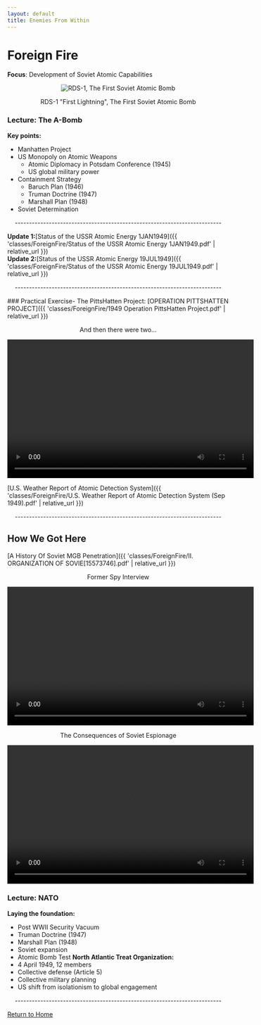 ```yaml
---
layout: default
title: Enemies From Within
---
```


# Foreign Fire

**Focus**: Development of Soviet Atomic Capabilities

<div style="text-align: center;">
  <img src="{{ 'classes/ForeignFire/joe-1-2.jpg' | relative_url }}" alt="RDS-1, The First Soviet Atomic Bomb" style="max-width: 80%; height: auto;">    
  <p>RDS-1 "First Lightning", The First Soviet Atomic Bomb</p>
</div>

### Lecture: The A-Bomb

**Key points:**
- Manhatten Project
- US Monopoly on Atomic Weapons
  - Atomic Diplomacy in Potsdam Conference (1945)
  - US global military power
- Containment Strategy
  - Baruch Plan (1946)
  - Truman Doctrine (1947)
  - Marshall Plan (1948)
- Soviet Determination
<div style="text-align: center;">
  <p>-------------------------------------------------------------------------</p>
</div>

  **Update 1:**[Status of the USSR Atomic Energy 1JAN1949]({{ 'classes/ForeignFire/Status of the USSR Atomic Energy 1JAN1949.pdf' | relative_url }})    
  **Update 2:**[Status of the USSR Atomic Energy 19JUL1949]({{ 'classes/ForeignFire/Status of the USSR Atomic Energy 19JUL1949.pdf' | relative_url }})  
<div style="text-align: center;">
  <p>-------------------------------------------------------------------------</p>
</div>
### Practical Exercise- The PittsHatten Project:    
[OPERATION PITTSHATTEN PROJECT]({{ 'classes/ForeignFire/1949 Operation PittsHatten Project.pdf' | relative_url }})    
    
    
     
<div style="text-align: center;">
  <p>And then there were two...</p>
  <video width="560" height="315" controls>
    <source src="{{ 'classes/ForeignFire/1st Russian Atomic Bomb RDS-1.mp4' | relative_url }}" type="video/mp4">
    Your browser does not support the video tag.
  </video>
</div>

  
[U.S. Weather Report of Atomic Detection System]({{ 'classes/ForeignFire/U.S. Weather Report of Atomic Detection System (Sep 1949).pdf' | relative_url }})    

<div style="text-align: center;">
  <p>-------------------------------------------------------------------------</p>
</div>

## How We Got Here 
[A History Of Soviet MGB Penetration]({{ 'classes/ForeignFire/II. ORGANIZATION OF SOVIE[15573746].pdf' | relative_url }})  

<div style="text-align: center;">
  <p>Former Spy Interview</p>
  <video width="560" height="315" controls>
    <source src="{{ 'classes/ForeignFire/SYND 21 11 79 FORMER RUSSIAN SPY ANTHONY BLUNT INTERVIEW.mp4' | relative_url }}" type="video/mp4">
    Your browser does not support the video tag.
  </video>
</div>

<div style="text-align: center;">
  <p>The Consequences of Soviet Espionage</p>
  <video width="560" height="315" controls>
    <source src="{{ 'classes/ForeignFire/Klaus Fuchs and the Russian Atomic Bomb.mp4' | relative_url }}" type="video/mp4">
    Your browser does not support the video tag.
  </video>
</div>   

### Lecture: NATO
**Laying the foundation:**
- Post WWII Security Vacuum
- Truman Doctrine (1947)
- Marshall Plan (1948)
- Soviet expansion
- Atomic Bomb Test
**North Atlantic Treat Organization:**
- 4 April 1949, 12 members
- Collective defense (Article 5)
- Collective military planning
- US shift from isolationism to global engagement
<div style="text-align: center;">
  <p>-------------------------------------------------------------------------</p>
</div>
  
[Return to Home](../)
